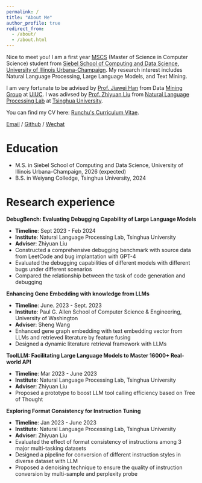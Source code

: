 ```yaml
---
permalink: /
title: "About Me"
author_profile: true
redirect_from: 
  - /about/
  - /about.html
---
```


Nice to meet you! I am a first year [MSCS](https://siebelschool.illinois.edu/academics/graduate/ms-program/) (Master of Science in Computer Science) student from [Siebel School of Computing and Data Science](https://siebelschool.illinois.edu/), [University of Illinois Urbana-Champaign](https://illinois.edu/). My research interest includes Natural Language Processing, Large Language Models, and Text Mining.

I am very fortunate to be advised by [Prof. Jiawei Han](https://hanj.cs.illinois.edu/) from Data [Mining Group](http://dm1.cs.uiuc.edu/) at [UIUC](https://illinois.edu/). I was adivsed by [Prof. Zhiyuan Liu](https://nlp.csai.tsinghua.edu.cn/~lzy/) from [Natural Language Processing Lab](https://nlp.csai.tsinghua.edu.cn/) at [Tsinghua University](https://www.tsinghua.edu.cn/).

You can find my CV here: [Runchu's Curriculum Vitae](../assets/Curriculum_Vitae.pdf).

[Email](mailto:runchutian@gmail.com) / [Github](https://github.com/Rachum-thu) / [Wechat](../image/wechat.jpg)

Education
======
* M.S. in Siebel School of Computing and Data Science, University of Illinois Urbana-Champaign, 2026 (expected)
* B.S. in Weiyang Colledge, Tsinghua University, 2024

Research experience
======
**DebugBench: Evaluating Debugging Capability of Large Language Models**
* **Timeline**: Sept 2023 - Feb 2024
* **Institute**: Natural Language Processing Lab, Tsinghua University
* **Adviser**: Zhiyuan Liu
* Constructed a comprehensive debugging benchmark with source data from LeetCode and bug implantation with GPT-4
* Evaluated the debugging capabilities of different models with different bugs under different scenarios
* Compared the relationship between the task of code generation and debugging

**Enhancing Gene Embedding with knowledge from LLMs**
* **Timeline**: June. 2023 - Sept. 2023
* **Institute**: Paul G. Allen School of Computer Science & Engineering, University of Washington
* **Adviser**: Sheng Wang
* Enhanced gene graph embedding with text embedding vector from LLMs and retrieved literature by feature fusing
* Designed a dynamic literature retrieval framework with LLMs

**ToolLLM: Facilitating Large Language Models to Master 16000+ Real-world API**
* **Timeline**: Mar 2023 - June 2023
* **Institute**: Natural Language Processing Lab, Tsinghua University
* **Adviser**: Zhiyuan Liu
* Proposed a prototype to boost LLM tool calling efficiency based on Tree of Thought
 
**Exploring Format Consistency for Instruction Tuning**
* **Timeline**: Jan 2023 - June 2023
* **Institute**: Natural Language Processing Lab, Tsinghua University
* **Adviser**: Zhiyuan Liu
* Evaluated the effect of format consistency of instructions among 3 major multi-tasking datasets
* Designed a pipeline for conversion of different instruction styles in diverse dataset with LLM
* Proposed a denoising technique to ensure the quality of instruction conversion by multi-sample and perplexity probe
